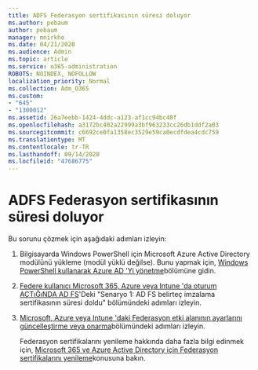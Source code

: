 ```yaml
---
title: ADFS Federasyon sertifikasının süresi doluyor
ms.author: pebaum
author: pebaum
manager: mnirkhe
ms.date: 04/21/2020
ms.audience: Admin
ms.topic: article
ms.service: o365-administration
ROBOTS: NOINDEX, NOFOLLOW
localization_priority: Normal
ms.collection: Adm_O365
ms.custom:
- "645"
- "1300012"
ms.assetid: 26a7eebb-1424-4ddc-a123-af1cc94bc40f
ms.openlocfilehash: a3172bc402a22999a3bf963233cc26db1ddf2a03
ms.sourcegitcommit: c6692ce0fa1358ec3529e59ca0ecdfdea4cdc759
ms.translationtype: MT
ms.contentlocale: tr-TR
ms.lasthandoff: 09/14/2020
ms.locfileid: "47686775"
---
```

# <a name="adfs-federation-certificate-expiring"></a>ADFS Federasyon sertifikasının süresi doluyor

Bu sorunu çözmek için aşağıdaki adımları izleyin:
  
1. Bilgisayarda Windows PowerShell için Microsoft Azure Active Directory modülünü yükleme (modül yüklü değilse). Bunu yapmak için, [Windows PowerShell kullanarak Azure AD 'Yi yönetme](https://aka.ms/aadposh)bölümüne gidin.

2. [Federe kullanıcı Microsoft 365, Azure veya Intune 'da oturum AÇTıĞıNDA AD FS](https://support.microsoft.com/help/2713898/there-was-a-problem-accessing-the-site-error-from-ad-fs-when-a-federat)'Deki "Senaryo 1: AD FS belirteç imzalama sertifikasının süresi doldu" bölümündeki adımları izleyin.

3. [Microsoft, Azure veya Intune 'daki Federasyon etki alanının ayarlarını güncelleştirme veya onarma](https://docs.microsoft.com/office365/troubleshoot/security/update-federated-domain-office-365)bölümündeki adımları izleyin.

    Federasyon sertifikalarını yenileme hakkında daha fazla bilgi edinmek için, [Microsoft 365 ve Azure Active Directory için Federasyon sertifikalarını yenileme](https://docs.microsoft.com/azure/active-directory/connect/active-directory-aadconnect-o365-certs)konusuna bakın.

